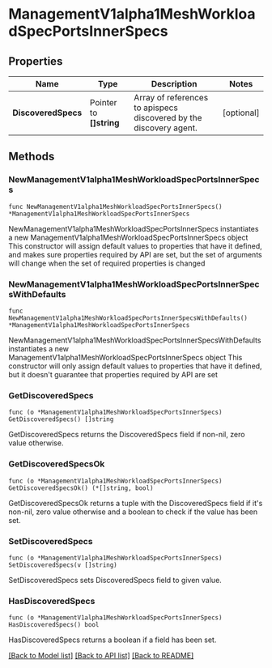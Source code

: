 # ManagementV1alpha1MeshWorkloadSpecPortsInnerSpecs

## Properties

Name | Type | Description | Notes
------------ | ------------- | ------------- | -------------
**DiscoveredSpecs** | Pointer to **[]string** | Array of references to apispecs discovered by the discovery agent.  | [optional] 

## Methods

### NewManagementV1alpha1MeshWorkloadSpecPortsInnerSpecs

`func NewManagementV1alpha1MeshWorkloadSpecPortsInnerSpecs() *ManagementV1alpha1MeshWorkloadSpecPortsInnerSpecs`

NewManagementV1alpha1MeshWorkloadSpecPortsInnerSpecs instantiates a new ManagementV1alpha1MeshWorkloadSpecPortsInnerSpecs object
This constructor will assign default values to properties that have it defined,
and makes sure properties required by API are set, but the set of arguments
will change when the set of required properties is changed

### NewManagementV1alpha1MeshWorkloadSpecPortsInnerSpecsWithDefaults

`func NewManagementV1alpha1MeshWorkloadSpecPortsInnerSpecsWithDefaults() *ManagementV1alpha1MeshWorkloadSpecPortsInnerSpecs`

NewManagementV1alpha1MeshWorkloadSpecPortsInnerSpecsWithDefaults instantiates a new ManagementV1alpha1MeshWorkloadSpecPortsInnerSpecs object
This constructor will only assign default values to properties that have it defined,
but it doesn't guarantee that properties required by API are set

### GetDiscoveredSpecs

`func (o *ManagementV1alpha1MeshWorkloadSpecPortsInnerSpecs) GetDiscoveredSpecs() []string`

GetDiscoveredSpecs returns the DiscoveredSpecs field if non-nil, zero value otherwise.

### GetDiscoveredSpecsOk

`func (o *ManagementV1alpha1MeshWorkloadSpecPortsInnerSpecs) GetDiscoveredSpecsOk() (*[]string, bool)`

GetDiscoveredSpecsOk returns a tuple with the DiscoveredSpecs field if it's non-nil, zero value otherwise
and a boolean to check if the value has been set.

### SetDiscoveredSpecs

`func (o *ManagementV1alpha1MeshWorkloadSpecPortsInnerSpecs) SetDiscoveredSpecs(v []string)`

SetDiscoveredSpecs sets DiscoveredSpecs field to given value.

### HasDiscoveredSpecs

`func (o *ManagementV1alpha1MeshWorkloadSpecPortsInnerSpecs) HasDiscoveredSpecs() bool`

HasDiscoveredSpecs returns a boolean if a field has been set.


[[Back to Model list]](../README.md#documentation-for-models) [[Back to API list]](../README.md#documentation-for-api-endpoints) [[Back to README]](../README.md)


